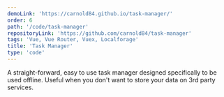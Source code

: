 ```yaml
---
demoLink: 'https://carnold84.github.io/task-manager/'
order: 6
path: '/code/task-manager'
repositoryLink: 'https://github.com/carnold84/task-manager'
tags: 'Vue, Vue Router, Vuex, Localforage'
title: 'Task Manager'
type: 'code'
---
```


A straight-forward, easy to use task manager designed specifically to be used offline. Useful when you don't want to store your data on 3rd party services.
